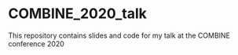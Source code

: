 # COMBINE_2020_talk
This repository contains slides and code for my talk at the COMBINE conference 2020
